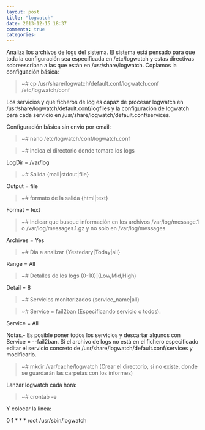 ```yaml
---
layout: post
title: "logwatch"
date: 2013-12-15 18:37
comments: true
categories: 
---
```

Analiza los archivos de logs del sistema. El sistema está pensado para que toda la configuración sea especificada en /etc/logwatch y estas directivas sobreescriban a las que están en /usr/share/logwatch. Copiamos la configuación básica:

>~# cp /usr/share/logwatch/default.conf/logwatch.conf /etc/logwatch/conf

Los servicios y qué ficheros de log es capaz de procesar logwatch en /usr/share/logwatch/default.conf/logfiles y la configuración de logwatch para cada servicio en /usr/share/logwatch/default.conf/services.

Configuración básica sin envio por email:

>~# nano /etc/logwatch/conf/logwatch.conf

>~# indica el directorio donde tomara los logs

LogDir = /var/log

>~# Salida {mail|stdout|file}

Output = file

>~# formato de la salida {html|text}

Format = text

>~# Indicar que busque información en los archivos /var/log/message.1 o /var/log/messages.1.gz y no solo en /var/log/messages

Archives = Yes

>~# Dia a analizar {Yestedary|Today|all}

Range = All

>~# Detalles de los logs (0-10)|(Low,Mid,High)

Detail = 8

>~# Servicios monitorizados {service_name|all}

>~# Service = fail2ban (Especificando servicio o todos):

Service = All

Notas.- Es posible poner todos los servicios y descartar algunos con Service = --fail2ban. Si el archivo de logs no está en el fichero especificado editar el servicio concreto de /usr/share/logwatch/default.conf/services y modificarlo.

>~# mkdir /var/cache/logwatch (Crear el directorio, si no existe, donde se guardarán las carpetas con los informes)

Lanzar logwatch cada hora:

>~# crontab -e

Y colocar la linea:

0 1  * * *   root       /usr/sbin/logwatch

